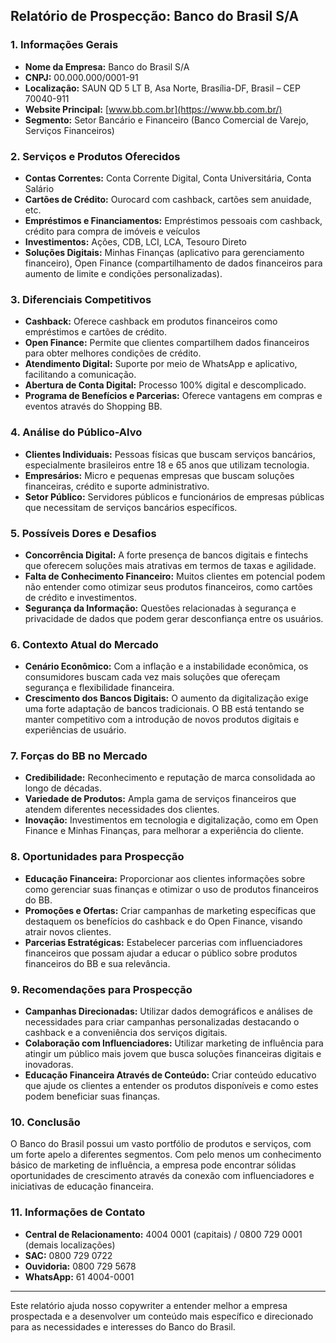 ## Relatório de Prospecção: Banco do Brasil S/A

### 1. **Informações Gerais**
- **Nome da Empresa:** Banco do Brasil S/A
- **CNPJ:** 00.000.000/0001-91
- **Localização:** SAUN QD 5 LT B, Asa Norte, Brasília-DF, Brasil – CEP 70040-911
- **Website Principal:** [www.bb.com.br](https://www.bb.com.br/)
- **Segmento:** Setor Bancário e Financeiro (Banco Comercial de Varejo, Serviços Financeiros)

### 2. **Serviços e Produtos Oferecidos**
- **Contas Correntes:** Conta Corrente Digital, Conta Universitária, Conta Salário
- **Cartões de Crédito:** Ourocard com cashback, cartões sem anuidade, etc.
- **Empréstimos e Financiamentos:** Empréstimos pessoais com cashback, crédito para compra de imóveis e veículos
- **Investimentos:** Ações, CDB, LCI, LCA, Tesouro Direto
- **Soluções Digitais:** Minhas Finanças (aplicativo para gerenciamento financeiro), Open Finance (compartilhamento de dados financeiros para aumento de limite e condições personalizadas).

### 3. **Diferenciais Competitivos**
- **Cashback:** Oferece cashback em produtos financeiros como empréstimos e cartões de crédito.
- **Open Finance:** Permite que clientes compartilhem dados financeiros para obter melhores condições de crédito.
- **Atendimento Digital:** Suporte por meio de WhatsApp e aplicativo, facilitando a comunicação.
- **Abertura de Conta Digital:** Processo 100% digital e descomplicado.
- **Programa de Benefícios e Parcerias:** Oferece vantagens em compras e eventos através do Shopping BB.

### 4. **Análise do Público-Alvo**
- **Clientes Individuais:** Pessoas físicas que buscam serviços bancários, especialmente brasileiros entre 18 e 65 anos que utilizam tecnologia.
- **Empresários:** Micro e pequenas empresas que buscam soluções financeiras, crédito e suporte administrativo.
- **Setor Público:** Servidores públicos e funcionários de empresas públicas que necessitam de serviços bancários específicos.

### 5. **Possíveis Dores e Desafios**
- **Concorrência Digital:** A forte presença de bancos digitais e fintechs que oferecem soluções mais atrativas em termos de taxas e agilidade.
- **Falta de Conhecimento Financeiro:** Muitos clientes em potencial podem não entender como otimizar seus produtos financeiros, como cartões de crédito e investimentos.
- **Segurança da Informação:** Questões relacionadas à segurança e privacidade de dados que podem gerar desconfiança entre os usuários.

### 6. **Contexto Atual do Mercado**
- **Cenário Econômico:** Com a inflação e a instabilidade econômica, os consumidores buscam cada vez mais soluções que ofereçam segurança e flexibilidade financeira.
- **Crescimento dos Bancos Digitais:** O aumento da digitalização exige uma forte adaptação de bancos tradicionais. O BB está tentando se manter competitivo com a introdução de novos produtos digitais e experiências de usuário.

### 7. **Forças do BB no Mercado**
- **Credibilidade:** Reconhecimento e reputação de marca consolidada ao longo de décadas.
- **Variedade de Produtos:** Ampla gama de serviços financeiros que atendem diferentes necessidades dos clientes.
- **Inovação:** Investimentos em tecnologia e digitalização, como em Open Finance e Minhas Finanças, para melhorar a experiência do cliente.

### 8. **Oportunidades para Prospecção**
- **Educação Financeira:** Proporcionar aos clientes informações sobre como gerenciar suas finanças e otimizar o uso de produtos financeiros do BB.
- **Promoções e Ofertas:** Criar campanhas de marketing específicas que destaquem os benefícios do cashback e do Open Finance, visando atrair novos clientes.
- **Parcerias Estratégicas:** Estabelecer parcerias com influenciadores financeiros que possam ajudar a educar o público sobre produtos financeiros do BB e sua relevância.

### 9. **Recomendações para Prospecção**
- **Campanhas Direcionadas:** Utilizar dados demográficos e análises de necessidades para criar campanhas personalizadas destacando o cashback e a conveniência dos serviços digitais.
- **Colaboração com Influenciadores:** Utilizar marketing de influência para atingir um público mais jovem que busca soluções financeiras digitais e inovadoras.
- **Educação Financeira Através de Conteúdo:** Criar conteúdo educativo que ajude os clientes a entender os produtos disponíveis e como estes podem beneficiar suas finanças.

### 10. **Conclusão**
O Banco do Brasil possui um vasto portfólio de produtos e serviços, com um forte apelo a diferentes segmentos. Com pelo menos um conhecimento básico de marketing de influência, a empresa pode encontrar sólidas oportunidades de crescimento através da conexão com influenciadores e iniciativas de educação financeira.

### 11. **Informações de Contato**
- **Central de Relacionamento:** 4004 0001 (capitais) / 0800 729 0001 (demais localizações)
- **SAC:** 0800 729 0722
- **Ouvidoria:** 0800 729 5678
- **WhatsApp:** 61 4004-0001

---

Este relatório ajuda nosso copywriter a entender melhor a empresa prospectada e a desenvolver um conteúdo mais específico e direcionado para as necessidades e interesses do Banco do Brasil.